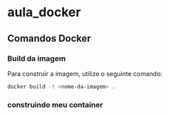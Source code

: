# aula_docker

## Comandos Docker

### Build da imagem

Para construir a imagem, utilize o seguinte comando:

```bash
docker build -t <nome-da-imagem> .

```

### construindo meu container 